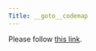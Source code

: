 ```yaml
---
Title: __goto__codemap
---
```


<head><meta http-equiv="refresh" content="1; url=%base_url%/research/softwarecartography" /></head><body><p>Please follow <a href="%base_url%/research/softwarecartography">this link</a>.</p></body>
